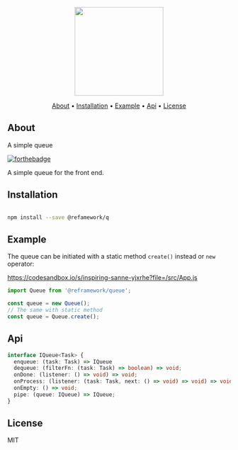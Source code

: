 <p align="center">
  <img width="200" src="https://user-images.githubusercontent.com/49458012/210445030-69feaadd-fe6a-42f1-9828-d7e954daa63e.png">
</p>

<p align="center">
  <a href="#about">About</a> •
  <a href="#installation">Installation</a> •
  <a href="#example">Example</a> •
  <a href="#api">Api</a> •
  <a href="#license">License</a>
</p>


## About

A simple queue

[![forthebadge](http://forthebadge.com/images/badges/built-with-love.svg)](http://forthebadge.com)


A simple queue for the front end.

## Installation

```bash

npm install --save @refamework/q
```

## Example

The queue can be initiated with a static method `create()` instead or `new`
operator:

https://codesandbox.io/s/inspiring-sanne-yjxrhe?file=/src/App.js

```ts
import Queue from '@reframework/queue';

const queue = new Queue();
// The same with static method
const queue = Queue.create();
```

## Api

```ts
interface IQueue<Task> {
  enqueue: (task: Task) => IQueue
  dequeue: (filterFn: (task: Task) => boolean) => void;
  onDone: (listener: () => void) => void;
  onProcess: (listener: (task: Task, next: () => void) => void) => void;
  onEmpty: () => void;
  pipe: (queue: IQueue) => IQueue;
}
```
## License

MIT
